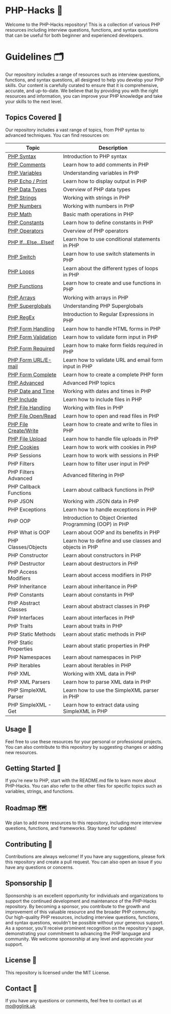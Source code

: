 # PHP-Hacks 🐘

Welcome to the PHP-Hacks repository! This is a collection of various PHP resources including interview questions, functions, and syntax questions that can be useful for both beginner and experienced developers.

# Guidelines 🗂️
Our repository includes a range of resources such as interview questions, functions, and syntax questions, all designed to help you develop your PHP skills. Our content is carefully curated to ensure that it is comprehensive, accurate, and up-to-date. We believe that by providing you with the right resources and information, you can improve your PHP knowledge and take your skills to the next level.

## Topics Covered 📁

Our repository includes a vast range of topics, from PHP syntax to advanced techniques. You can find resources on:

| Topic | Description |
|-------|-------------|
| [PHP Syntax](https://github.com/Skills-Hub/PHP-Hacks/tree/main/Syntax) | Introduction to PHP syntax |
| [PHP Comments](https://github.com/Skills-Hub/PHP-Hacks/tree/main/comments) | Learn how to add comments in PHP |
| [PHP Variables](https://github.com/Skills-Hub/PHP-Hacks/tree/main/variables) | Understanding variables in PHP |
| [PHP Echo / Print](https://github.com/Skills-Hub/PHP-Hacks/tree/main/Echo) | Learn how to display output in PHP |
| [PHP Data Types](https://github.com/Skills-Hub/PHP-Hacks/tree/main/DataTypes) | Overview of PHP data types |
| [PHP Strings](https://github.com/Skills-Hub/PHP-Hacks/tree/main/Strings) | Working with strings in PHP |
| [PHP Numbers](https://github.com/Skills-Hub/PHP-Hacks/tree/main/Numbers) | Working with numbers in PHP |
| [PHP Math](https://github.com/Skills-Hub/PHP-Hacks/tree/main/Math) | Basic math operations in PHP |
| [PHP Constants](https://github.com/Skills-Hub/PHP-Hacks/tree/main/Constants) | Learn how to define constants in PHP |
| [PHP Operators](https://github.com/Skills-Hub/PHP-Hacks/tree/main/Operators) | Overview of PHP operators |
| [PHP If...Else...Elseif](https://github.com/Skills-Hub/PHP-Hacks/tree/main/If...Else...Elseif) | Learn how to use conditional statements in PHP |
| [PHP Switch](https://github.com/Skills-Hub/PHP-Hacks/tree/main/Switch) | Learn how to use switch statements in PHP |
| [PHP Loops](https://github.com/Skills-Hub/PHP-Hacks/tree/main/Loops) | Learn about the different types of loops in PHP |
| [PHP Functions](https://github.com/Skills-Hub/PHP-Hacks/tree/main/Functions) | Learn how to create and use functions in PHP |
| [PHP Arrays](https://github.com/Skills-Hub/PHP-Hacks/tree/main/Arrays) | Working with arrays in PHP |
| [PHP Superglobals](https://github.com/Skills-Hub/PHP-Hacks/tree/main/Superglobals) | Understanding PHP Superglobals |
| [PHP RegEx](https://github.com/Skills-Hub/PHP-Hacks/tree/main/RegEx) | Introduction to Regular Expressions in PHP |
| [PHP Form Handling](https://github.com/Skills-Hub/PHP-Hacks/tree/main/Form%20Handling) | Learn how to handle HTML forms in PHP |
| [PHP Form Validation](https://github.com/Skills-Hub/PHP-Hacks/tree/main/Form%20Validation) | Learn how to validate form input in PHP |
| [PHP Form Required](https://github.com/Skills-Hub/PHP-Hacks/tree/main/Form%20Required) | Learn how to make form fields required in PHP |
| [PHP Form URL/E-mail](https://github.com/Skills-Hub/PHP-Hacks/tree/main/Form%20URL%20or%20E-mail) | Learn how to validate URL and email form input in PHP |
| [PHP Form Complete](https://github.com/Skills-Hub/PHP-Hacks/tree/main/Form%20Complete) | Learn how to create a complete PHP form |
| [PHP Advanced](https://github.com/Skills-Hub/PHP-Hacks/tree/main/Advanced) | Advanced PHP topics |
| [PHP Date and Time](https://github.com/Skills-Hub/PHP-Hacks/tree/main/Date%20and%20Time) | Working with dates and times in PHP |
| [PHP Include](https://github.com/Skills-Hub/PHP-Hacks/tree/main/Include) | Learn how to include files in PHP |
| [PHP File Handling](https://github.com/Skills-Hub/PHP-Hacks/tree/main/File%20Handling) | Working with files in PHP |
| [PHP File Open/Read](https://github.com/Skills-Hub/PHP-Hacks/tree/main/File%20Open%20or%20Read) | Learn how to open and read files in PHP |
| [PHP File Create/Write](https://github.com/Skills-Hub/PHP-Hacks/tree/main/File%20Create%20Or%20Write) | Learn how to create and write to files in PHP |
| [PHP File Upload](https://github.com/Skills-Hub/PHP-Hacks/tree/main/File%20Upload) | Learn how to handle file uploads in PHP |
| [PHP Cookies](https://github.com/Skills-Hub/PHP-Hacks/tree/main/Cookies) | Learn how to work with cookies in PHP |
| PHP Sessions | Learn how to work with sessions in PHP |
| PHP Filters | Learn how to filter user input in PHP |
| PHP Filters Advanced | Advanced filtering in PHP |
| PHP Callback Functions | Learn about callback functions in PHP |
| PHP JSON | Working with JSON data in PHP |
| PHP Exceptions | Learn how to handle exceptions in PHP |
| PHP OOP | Introduction to Object Oriented Programming (OOP) in PHP |
| PHP What is OOP | Learn about OOP and its benefits in PHP |
| PHP Classes/Objects | Learn how to define and use classes and objects in PHP |
| PHP Constructor | Learn about constructors in PHP |
| PHP Destructor | Learn about destructors in PHP |
| PHP Access Modifiers | Learn about access modifiers in PHP |
| PHP Inheritance | Learn about inheritance in PHP |
| PHP Constants | Learn about constants in PHP |
| PHP Abstract Classes | Learn about abstract classes in PHP |
| PHP Interfaces | Learn about interfaces in PHP |
| PHP Traits | Learn about traits in PHP |
| PHP Static Methods | Learn about static methods in PHP |
| PHP Static Properties | Learn about static properties in PHP |
| PHP Namespaces | Learn about namespaces in PHP |
| PHP Iterables | Learn about iterables in PHP |
| PHP XML | Working with XML data in PHP |
| PHP XML Parsers | Learn how to parse XML data in PHP |
| PHP SimpleXML Parser | Learn how to use the SimpleXML parser in PHP |
| PHP SimpleXML - Get | Learn how to extract data using SimpleXML in PHP |

## Usage 🚀

Feel free to use these resources for your personal or professional projects. You can also contribute to this repository by suggesting changes or adding new resources.

## Getting Started 🏁

If you're new to PHP, start with the README.md file to learn more about PHP-Hacks. You can also refer to the other files for specific topics such as variables, strings, and functions.

## Roadmap 🗺️

We plan to add more resources to this repository, including more interview questions, functions, and frameworks. Stay tuned for updates!

## Contributing 🤝

Contributions are always welcome! If you have any suggestions, please fork this repository and create a pull request. You can also open an issue if you have any questions or concerns.

## Sponsorship 🎁
Sponsorship is an excellent opportunity for individuals and organizations to support the continued development and maintenance of the PHP-Hacks repository. By becoming a sponsor, you contribute to the growth and improvement of this valuable resource and the broader PHP community. Our high-quality PHP resources, including interview questions, functions, and syntax questions, wouldn't be possible without your generous support. As a sponsor, you'll receive prominent recognition on the repository's page, demonstrating your commitment to advancing the PHP language and community. We welcome sponsorship at any level and appreciate your support.

## License 📝

This repository is licensed under the MIT License.

## Contact 📧

If you have any questions or comments, feel free to contact us at mo@gglink.uk 
